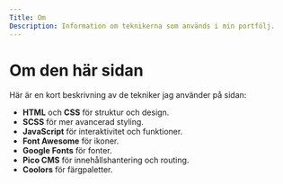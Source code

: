 ```yaml
---
Title: Om
Description: Information om teknikerna som används i min portfölj.
---
```


# Om den här sidan

Här är en kort beskrivning av de tekniker jag använder på sidan:

- <i class="fa-brands fa-html5"></i> **HTML** och <i class="fa-brands fa-css3-alt"></i> **CSS** för struktur och design.
- <i class="fa-brands fa-sass"></i> **SCSS** för mer avancerad styling.
- <i class="fa-brands fa-js"></i> **JavaScript** för interaktivitet och funktioner.
- <i class="fa-solid fa-font-awesome"></i> **Font Awesome** för ikoner.
- <i class="fa-brands fa-google"></i> **Google Fonts** för fonter.
- <i class="fa-solid fa-p"></i> **Pico CMS** för innehållshantering och routing.
- <i class="fa-solid fa-palette"></i> **Coolors** för färgpaletter.
